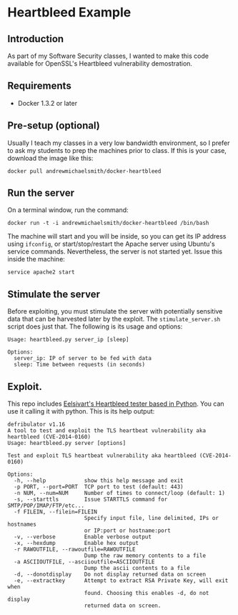 # Heartbleed Example

## Introduction

As part of my Software Security classes, I wanted to make this code available
for OpenSSL's Heartbleed vulnerability demostration.

## Requirements

* Docker 1.3.2 or later

## Pre-setup (optional)

Usually I teach my classes in a very low bandwidth environment, so I prefer
to ask my students to prep the machines prior to class. If this is your case,
download the image like this:

```Shell
docker pull andrewmichaelsmith/docker-heartbleed
```

## Run the server

On a terminal window, run the command:

```Shell
docker run -t -i andrewmichaelsmith/docker-heartbleed /bin/bash
```

The machine will start and you will be inside, so you can get its IP address
using `ifconfig`, or start/stop/restart the Apache server using Ubuntu's
service commands. Nevertheless, the server is not started yet. Issue this
inside the machine:

```Shell
service apache2 start
```

## Stimulate the server

Before exploiting, you must stimulate the server with potentially sensitive
data that can be harvested later by the exploit. The `stimulate_server.sh`
script does just that. The following is its usage and options:

```Shell
Usage: heartbleed.py server_ip [sleep]

Options:
  server_ip: IP of server to be fed with data
  sleep: Time between requests (in seconds)
```

## Exploit.

This repo includes
[Eelsivart's Heartbleed tester based in Python](https://gist.github.com/eelsivart/10174134).
You can use it calling it with python. This is its help output:

```Shell
defribulator v1.16
A tool to test and exploit the TLS heartbeat vulnerability aka heartbleed (CVE-2014-0160)
Usage: heartbleed.py server [options]

Test and exploit TLS heartbeat vulnerability aka heartbleed (CVE-2014-0160)

Options:
  -h, --help            show this help message and exit
  -p PORT, --port=PORT  TCP port to test (default: 443)
  -n NUM, --num=NUM     Number of times to connect/loop (default: 1)
  -s, --starttls        Issue STARTTLS command for SMTP/POP/IMAP/FTP/etc...
  -f FILEIN, --filein=FILEIN
                        Specify input file, line delimited, IPs or hostnames
                        or IP:port or hostname:port
  -v, --verbose         Enable verbose output
  -x, --hexdump         Enable hex output
  -r RAWOUTFILE, --rawoutfile=RAWOUTFILE
                        Dump the raw memory contents to a file
  -a ASCIIOUTFILE, --asciioutfile=ASCIIOUTFILE
                        Dump the ascii contents to a file
  -d, --donotdisplay    Do not display returned data on screen
  -e, --extractkey      Attempt to extract RSA Private Key, will exit when
                        found. Choosing this enables -d, do not display
                        returned data on screen.
```
